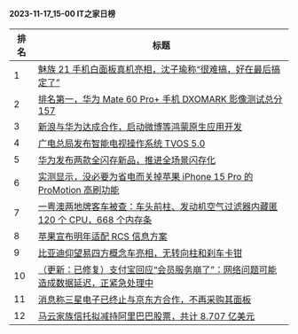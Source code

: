 #### 2023-11-17_15-00  IT之家日榜

| 排名 | 标题|
| --- | ---|
| 1 | [魅族 21 手机白面板真机亮相，沈子瑜称“很难搞，好在最后搞定了”](https://www.ithome.com/0/733/027.htm) |
| 2 | [排名第一，华为 Mate 60 Pro+ 手机 DXOMARK 影像测试总分 157](https://www.ithome.com/0/733/142.htm) |
| 3 | [新浪与华为达成合作，启动微博等鸿蒙原生应用开发](https://www.ithome.com/0/733/080.htm) |
| 4 | [广电总局发布智能电视操作系统 TVOS 5.0](https://www.ithome.com/0/733/081.htm) |
| 5 | [华为发布两款全闪存新品，推进全场景闪存化](https://www.ithome.com/0/733/115.htm) |
| 6 | [实测显示，没必要为省电而关掉苹果 iPhone 15 Pro 的 ProMotion 高刷功能](https://www.ithome.com/0/733/126.htm) |
| 7 | [一粤澳两地牌客车被查：车头前柱、发动机空气过滤器内藏匿 120 个 CPU，668 个内存条](https://www.ithome.com/0/733/137.htm) |
| 8 | [苹果宣布明年适配 RCS 信息方案](https://www.ithome.com/0/733/140.htm) |
| 9 | [比亚迪仰望易四方概念车亮相，无转向柱和刹车卡钳](https://www.ithome.com/0/733/028.htm) |
| 10 | [（更新：已修复）支付宝回应“会员服务崩了”：网络问题可能造成数据延迟，正紧急处理中](https://www.ithome.com/0/733/059.htm) |
| 11 | [消息称三星电子已终止与京东方合作，不再采购其面板](https://www.ithome.com/0/733/113.htm) |
| 12 | [马云家族信托拟减持阿里巴巴股票，共计 8.707 亿美元](https://www.ithome.com/0/733/088.htm) |
